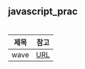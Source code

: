 ## javascript_prac

#
|제목|참고|
|------|---|
|wave|[URL](https://www.youtube.com/watch?v=LLfhY4eVwDY&t=6s&ab_channel=InteractiveDeveloper)|
